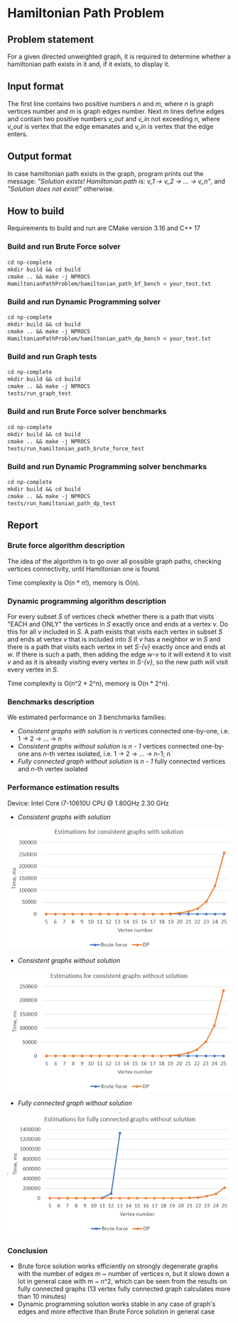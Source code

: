 # Hamiltonian Path Problem
## Problem statement
For a given directed unweighted graph, it is
required to determine whether a hamiltonian path
exists in it and, if it exists, to display it.
## Input format
The first line contains two positive numbers
*n* and *m*, where *n* is graph vertices number
and *m* is graph edges number.
Next *m* lines define edges and contain two positive
numbers *v_out* and *v_in* not exceeding *n*,
where *v_out* is vertex that the edge emanates
and *v_in* is vertex that the edge enters.
## Output format
In case hamiltonian path exists in the graph, program
prints out the message: *"Solution exists!*
*Hamiltonian path is: v_1 -> v_2 -> ... -> v_n"*,
and *"Solution does not exist!"* otherwise.
## How to build
Requirements to build and run are CMake version 3.16 and C++ 17
### Build and run Brute Force solver
```
cd np-complete
mkdir build && cd build
cmake .. && make -j NPROCS
HamiltonianPathProblem/hamiltonian_path_bf_bench < your_test.txt
```
### Build and run Dynamic Programming solver
```
cd np-complete
mkdir build && cd build
cmake .. && make -j NPROCS
HamiltonianPathProblem/hamiltonian_path_dp_bench < your_test.txt
```
### Build and run Graph tests
```
cd np-complete
mkdir build && cd build
cmake .. && make -j NPROCS
tests/run_graph_test
```
### Build and run Brute Force solver benchmarks
```
cd np-complete
mkdir build && cd build
cmake .. && make -j NPROCS
tests/run_hamiltonian_path_brute_force_test
```
### Build and run Dynamic Programming solver benchmarks
```
cd np-complete
mkdir build && cd build
cmake .. && make -j NPROCS
tests/run_hamiltonian_path_dp_test
```
## Report
### Brute force algorithm description
The idea of the algorithm is to go over all possible graph paths, checking vertices
connectivity, until Hamiltonian one is found.

Time complexity is O(n * n!), memory is O(n).
### Dynamic programming algorithm description
For every subset *S* of vertices check whether there is a path that visits
"EACH and ONLY" the vertices in *S* exactly once and ends at a vertex *v*.
Do this for all *v* included in *S*. A path exists that visits each vertex in
subset *S* and ends at vertex *v* that is included into *S* if *v* has a neighbor
*w* in *S* and there is a path that visits each vertex in set *S-{v}* exactly once
and ends at *w*. If there is such a path, then adding the edge *w-v* to it will
extend it to visit *v* and as it is already visiting every vertex in *S-{v}*, so
the new path will visit every vertex in *S*.

Time complexity is O(n^2 * 2^n), memory is O(n * 2^n).
### Benchmarks description
We estimated performance on 3 benchmarks families:
* *Consistent graphs with solution* is *n* vertices
connected one-by-one, i.e. 1 -> 2 -> ... -> n
* *Consistent graphs without solution* is *n - 1*
vertices connected one-by-one ans *n*-th vertex
isolated, i.e. 1 -> 2 -> ... -> n-1; n
* *Fully connected graph without solution* is *n - 1*
fully connected vertices and *n*-th vertex isolated
### Performance estimation results
Device: Intel Core i7-10610U CPU @ 1.80GHz 2.30 GHz
* *Consistent graphs with solution*

![Consistent With Solution Performance](https://github.com/DandyForever/np-complete/blob/master/HamiltonianPathProblem/Report/consistent_with_solution_chart.PNG?raw=True)
* *Consistent graphs without solution*

![Consistent Without Solution Performance](https://github.com/DandyForever/np-complete/blob/master/HamiltonianPathProblem/Report/consistent_without_solution_chart.PNG?raw=True)
* *Fully connected graph without solution*

![Fully Connected Without Solution Performance](https://github.com/DandyForever/np-complete/blob/master/HamiltonianPathProblem/Report/Fully_connected_without_solution.PNG?raw=True)
### Conclusion
* Brute force solution works efficiently on strongly degenerate graphs with the number of edges m ~ number of vertices
n, but it slows down a lot in general case with m ~ n^2, which can be seen from the results on fully connected graphs
  (13 vertex fully connected graph calculates more than 10 minutes)
* Dynamic programming solution works stable in any case of graph's edges and more effective than
Brute Force solution in general case